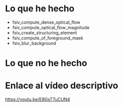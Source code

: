 # Lo que he hecho

- fsiv_compute_dense_optical_flow
- fsiv_compute_optical_flow_magnitude
- fsiv_create_structuring_element
- fsiv_compute_of_foreground_mask
- fsiv_blur_background

# Lo que no he hecho

# Enlace al vídeo descriptivo

https://youtu.be/E8GsTTuCUN4
